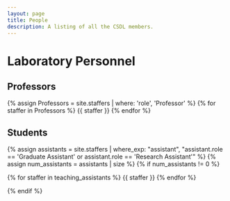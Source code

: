 ```yaml
---
layout: page
title: People
description: A listing of all the CSDL members.
---
```


# Laboratory Personnel



## Professors

{% assign Professors = site.staffers | where: 'role', 'Professor' %}
{% for staffer in Professors %}
{{ staffer }}
{% endfor %}

## Students

{% assign assistants = site.staffers | where_exp: "assistant", "assistant.role == 'Graduate Assistant' or assistant.role == 'Research Assistant'" %}
{% assign num_assistants = assistants | size %}
{% if num_assistants != 0 %}

{% for staffer in teaching_assistants %}
{{ staffer }}
{% endfor %}

{% endif %}
